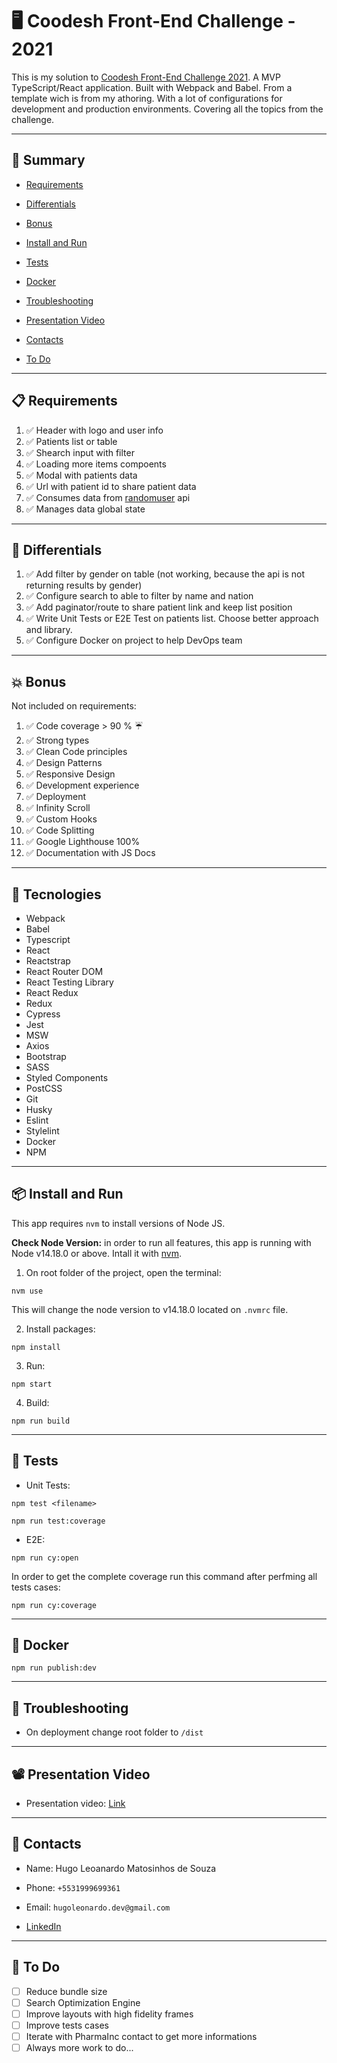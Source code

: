 # 🖥 Coodesh Front-End Challenge - 2021

This is my solution to [Coodesh Front-End Challenge 2021](https://lab.coodesh.com/public-challenges/front-end-challenge-2021).
A MVP TypeScript/React application. Built with Webpack and Babel. From a template wich is from my athoring.
With a lot of configurations for development and production environments. Covering all the topics from the challenge.

---

## 📜 Summary

- [Requirements](#-requirements)

- [Differentials](#-differentials)

- [Bonus](#-bonus)

- [Install and Run](#-install-and-run)

- [Tests](#-tests)

- [Docker](#-docker)

- [Troubleshooting](#-troubleshooting)

- [Presentation Video](#-presentation-video)

- [Contacts](#-contacts)

- [To Do](#-to-do)

---

## 📋 Requirements

1. ✅ Header with logo and user info
2. ✅ Patients list or table
3. ✅ Shearch input with filter
4. ✅ Loading more items compoents
5. ✅ Modal with patients data
6. ✅ Url with patient id to share patient data
7. ✅ Consumes data from [randomuser](https://randomuser.me/documentation/) api
8. ✅ Manages data global state

---

## 🌟 Differentials

1. ✅ Add filter by gender on table (not working, because the api is not returning results by gender)
2. ✅ Configure search to able to filter by name and nation
3. ✅ Add paginator/route to share patient link and keep list position
4. ✅ Write Unit Tests or E2E Test on patients list. Choose better approach and library.
5. ✅ Configure Docker on project to help DevOps team

---

## 💥 Bonus

Not included on requirements:

01. ✅ Code coverage > 90 % ☔️
02. ✅ Strong types
03. ✅ Clean Code principles
04. ✅ Design Patterns
06. ✅ Responsive Design
05. ✅ Development experience
07. ✅ Deployment
08. ✅ Infinity Scroll
09. ✅ Custom Hooks
10. ✅ Code Splitting
11. ✅ Google Lighthouse 100%
12. ✅ Documentation with JS Docs

---

## 🧐 Tecnologies

* Webpack
* Babel
* Typescript
* React
* Reactstrap
* React Router DOM
* React Testing Library
* React Redux
* Redux
* Cypress
* Jest
* MSW
* Axios
* Bootstrap
* SASS
* Styled Components
* PostCSS
* Git
* Husky
* Eslint
* Stylelint
* Docker
* NPM

---

## 📦 Install and Run

This app requires `nvm` to install versions of Node JS.

**Check Node Version:** in order to run all features, this app is running with Node v14.18.0 or above. Intall it with [nvm](https://github.com/nvm-sh/nvm).

1) On root folder of the project, open the terminal:

```
nvm use
```

This will change the node version to v14.18.0 located on `.nvmrc` file.

2) Install packages:

```
npm install
```

3) Run:

```
npm start
```

4) Build:

```
npm run build
```

---

## 🧪 Tests

* Unit Tests:

```
npm test <filename>
```

```
npm run test:coverage
```

* E2E:

```
npm run cy:open
```

In order to get the complete coverage run this command after perfming all tests cases:

```
npm run cy:coverage
```

---

## 🐋 Docker

```
npm run publish:dev
```

---

## 🔧 Troubleshooting

-   On deployment change root folder to `/dist`

---

## 📽 Presentation Video
-   Presentation video: [Link](Link)

---

## 📡 Contacts

-   Name: Hugo Leoanardo Matosinhos de Souza
-   Phone: `+5531999699361`
-   Email: `hugoleonardo.dev@gmail.com`

-   [LinkedIn](https://www.linkedin.com/in/hugo-leonardo-matosinhos-de-souza/)

---

## 📡 To Do

- [ ] Reduce bundle size
- [ ] Search Optimization Engine
- [ ] Improve layouts with high fidelity frames
- [ ] Improve tests cases
- [ ] Iterate with PharmaInc contact to get more informations
- [ ] Always more work to do...
